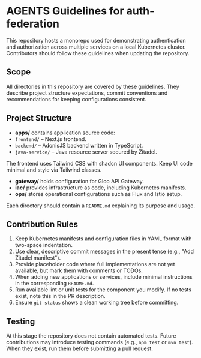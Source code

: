 # AGENTS Guidelines for auth-federation

This repository hosts a monorepo used for demonstrating authentication and authorization across multiple services on a local Kubernetes cluster. Contributors should follow these guidelines when updating the repository.

## Scope

All directories in this repository are covered by these guidelines. They describe project structure expectations, commit conventions and recommendations for keeping configurations consistent.

## Project Structure

- **apps/** contains application source code:
- `frontend/` – Next.js frontend.
- `backend/` – AdonisJS backend written in TypeScript.
- `java-service/` – Java resource server secured by Zitadel.

The frontend uses Tailwind CSS with shadcn UI components. Keep UI code minimal and style via Tailwind classes.
- **gateway/** holds configuration for Gloo API Gateway.
- **iac/** provides infrastructure as code, including Kubernetes manifests.
- **ops/** stores operational configurations such as Flux and Istio setup.

Each directory should contain a `README.md` explaining its purpose and usage.

## Contribution Rules

1. Keep Kubernetes manifests and configuration files in YAML format with two-space indentation.
2. Use clear, descriptive commit messages in the present tense (e.g., "Add Zitadel manifest").
3. Provide placeholder code where full implementations are not yet available, but mark them with comments or TODOs.
4. When adding new applications or services, include minimal instructions in the corresponding `README.md`.
5. Run available lint or unit tests for the component you modify. If no tests exist, note this in the PR description.
6. Ensure `git status` shows a clean working tree before committing.

## Testing

At this stage the repository does not contain automated tests. Future contributions may introduce testing commands (e.g., `npm test` or `mvn test`). When they exist, run them before submitting a pull request.

